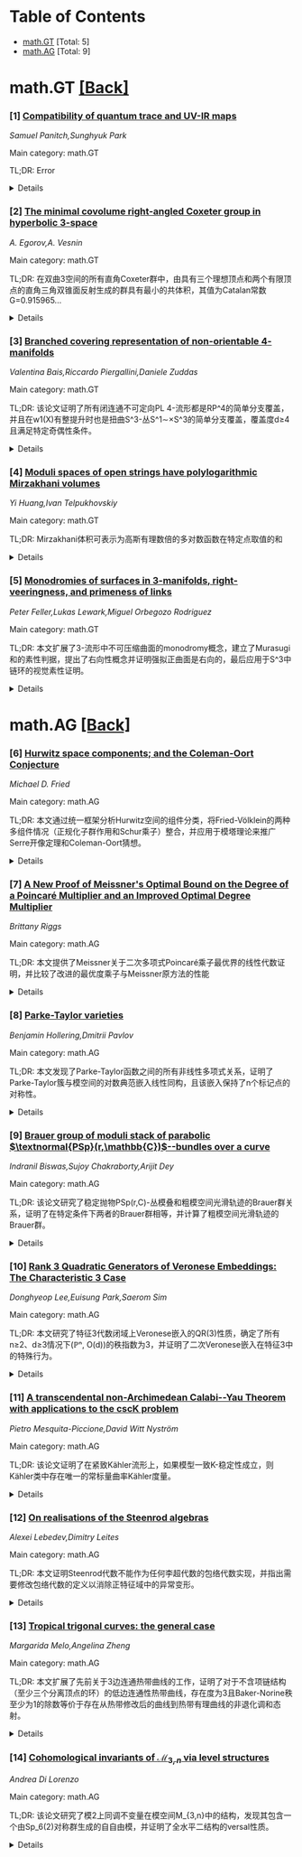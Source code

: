 <div id=toc></div>

# Table of Contents

- [math.GT](#math.GT) [Total: 5]
- [math.AG](#math.AG) [Total: 9]


<div id='math.GT'></div>

# math.GT [[Back]](#toc)

### [1] [Compatibility of quantum trace and UV-IR maps](https://arxiv.org/abs/2509.09100)
*Samuel Panitch,Sunghyuk Park*

Main category: math.GT

TL;DR: Error


<details>
  <summary>Details</summary>
Motivation: Error

Method: Error

Result: Error

Conclusion: Error

Abstract: This paper studies the connection between the quantum trace map -- which maps
the $\mathfrak{sl}_2$-skein module to the quantum Teichm\"uller space for
surfaces and to the quantum gluing module for 3-manifolds -- and the quantum
UV-IR map -- which maps the $\mathfrak{gl}_2$-skein module to the
$\mathfrak{gl}_1$-skein module of the branched double cover. We show that the
two maps are compatible in a precise sense, and that the compatibility map is
natural under changes of triangulation; for surfaces, this resolves a
conjecture of Neitzke and Yan. As a corollary, under a mild hypothesis on the
3-manifold, the quantum trace map can be recovered from the quantum UV-IR map,
hence providing yet another construction of the recently introduced 3d quantum
trace map.

</details>


### [2] [The minimal covolume right-angled Coxeter group in hyperbolic 3-space](https://arxiv.org/abs/2509.09261)
*A. Egorov,A. Vesnin*

Main category: math.GT

TL;DR: 在双曲3空间的所有直角Coxeter群中，由具有三个理想顶点和两个有限顶点的直角三角双锥面反射生成的群具有最小的共体积，其值为Catalan常数G=0.915965...


<details>
  <summary>Details</summary>
Motivation: 研究双曲3空间中直角Coxeter群的最小共体积问题，寻找具有最小共体积的具体群结构

Method: 通过分析由直角三角双锥面反射生成的群，该群具有三个理想顶点和两个有限顶点，证明其在所有直角Coxeter群中具有最小的共体积

Result: 找到了具有最小共体积的直角Coxeter群，其共体积等于Catalan常数G=0.915965...，且该群是算术群

Conclusion: 在双曲3空间的直角Coxeter群中，由特定直角三角双锥面反射生成的算术群具有最小的共体积，这一结果为相关几何群论研究提供了重要参考

Abstract: We prove that among all right-angled Coxeter groups in hyperbolic 3-space,
the group generated by reflections in the faces of a right-angled triangular
bipyramid with three ideal and two finite vertices has the smallest covolume.
The group is arithmetic and its covolume equals Catalan's constant G =
0.915965....

</details>


### [3] [Branched covering representation of non-orientable $4$-manifolds](https://arxiv.org/abs/2509.09319)
*Valentina Bais,Riccardo Piergallini,Daniele Zuddas*

Main category: math.GT

TL;DR: 该论文证明了所有闭连通不可定向PL 4-流形都是RP^4的简单分支覆盖，并且在w1(X)有整提升时也是扭曲S^3-丛S^1∼×S^3的简单分支覆盖，覆盖度d≥4且满足特定奇偶性条件。


<details>
  <summary>Details</summary>
Motivation: 研究4维流形的分支覆盖表示问题，特别是不可定向流形在标准空间上的覆盖结构，这有助于理解4维流形的拓扑性质。

Method: 使用PL拓扑和分支覆盖理论的方法，通过构造性证明展示如何将任意闭连通不可定向PL 4-流形表示为RP^4或扭曲S^3-丛的简单分支覆盖。

Result: 证明了所有闭连通不可定向PL 4-流形都是RP^4的简单分支覆盖，且在w1(X)有整提升时也是S^1∼×S^3的简单分支覆盖，覆盖度d≥4且满足w1^4[X]的奇偶性条件。

Conclusion: 该研究为4维不可定向流形提供了统一的分支覆盖表示，揭示了这些流形与标准空间之间的覆盖关系，对理解4维拓扑结构有重要意义。

Abstract: We show that every closed connected non-orientable PL $4$-manifold $X$ is a
simple branched covering of $\RP^4$. We also show that $X$ is a simple branched
covering of the twisted $S^3$-bundle $S^1 \simtimes S^3$ if and only if the
first Stiefel--Whitney class $w_1(X)$ admits an integral lift. In both cases,
the degree of the covering can be any number $d \geq 4$, provided that $d$ has
the same parity of the Stiefel--Whitney number $w_1^4[X]$ in the case of
$\RP^4$. Moreover, the branch set can be assumed to be non-singular if $d \geq
5$ and to have just nodal singularities if $d=4$.

</details>


### [4] [Moduli spaces of open strings have polylogarithmic Mirzakhani volumes](https://arxiv.org/abs/2509.09401)
*Yi Huang,Ivan Telpukhovskiy*

Main category: math.GT

TL;DR: Mirzakhani体积可表示为高斯有理数倍的多对数函数在特定点取值的和


<details>
  <summary>Details</summary>
Motivation: 研究非可缩冠面模空间的Mirzakhani体积的数学表达式

Method: 通过分析模空间几何性质，建立体积与多对数函数的关系

Result: 证明了Mirzakhani体积可以表示为高斯有理数倍的多对数函数在±1和±√-1处取值的和

Conclusion: 非可缩冠面双曲曲面的模空间体积具有优美的多对数函数表达式

Abstract: We show that the Mirzakhani volume, as introduced by Chekhov, of the moduli
space of every non-contractible crowned hyperbolic surface is naturally
expressible as a sum of Gaussian rational multiples of polylogarithms evaluated
at $\pm1$ and $\pm\sqrt{-1}$.

</details>


### [5] [Monodromies of surfaces in 3-manifolds, right-veeringness, and primeness of links](https://arxiv.org/abs/2509.09615)
*Peter Feller,Lukas Lewark,Miguel Orbegozo Rodriguez*

Main category: math.GT

TL;DR: 本文扩展了3-流形中不可压缩曲面的monodromy概念，建立了Murasugi和的素性判据，提出了右向性概念并证明强拟正曲面是右向的，最后应用于S^3中链环的视觉素性证明。


<details>
  <summary>Details</summary>
Motivation: 扩展open book的monodromy概念到所有不可压缩曲面，为3-流形中的曲面理论提供更一般的框架，并应用于链环素性问题的研究。

Method: 将monodromy定义为曲面弧集上的部分自映射，建立Murasugi和的素性判据，引入右向性概念并研究其性质，最后应用于alternative links的视觉素性证明。

Result: 证明了强拟正曲面是右向的，建立了不可压缩曲面族的右向性特征，证明了alternative links的视觉素性，涵盖了Cromwell猜想相关的所有先前结果。

Conclusion: 本文发展了一个统一的框架来处理3-流形中不可压缩曲面的monodromy理论，为研究曲面性质和链环素性提供了新的工具和视角，超越了传统open book理论的限制。

Abstract: Extending the notion of monodromies associated with open books of
$3$-manifolds, we consider monodromies for all incompressible surfaces in
$3$-manifolds as partial self-maps of the arc set of the surfaces. We use them
to develop a primeness criterion for incompressible surfaces constructed as
iterative Murasugi sums in irreducible $3$-manifolds.
  We also consider a suitable notion of right-veeringness for monodromies of
incompressible surfaces. We show strongly quasipositive surfaces are
right-veering, thereby generalizing the corresponding result for open books and
providing a proof that does not draw on contact geometry. In fact, we
characterize when all elements of a family of incompressible surfaces that is
closed under positive stabilization are right-veering. The latter also offers a
new perspective on the characterization of tight contact structures via
right-veeringness as first established by Honda, Kazez, and Mati\'c.
  As an application to links in $S^3$, we prove visual primeness of a large
class of links, the so-called alternative links. This subsumes all prior visual
primeness results related to Cromwell's conjecture. The application is enabled
by the fact that all links in $S^3$ arise as the boundary of incompressible
surfaces, whereas classical open book theory is restricted to fibered links --
those links that arise as the boundary of the page of an open book.

</details>


<div id='math.AG'></div>

# math.AG [[Back]](#toc)

### [6] [Hurwitz space components; and the Coleman-Oort Conjecture](https://arxiv.org/abs/2509.08904)
*Michael D. Fried*

Main category: math.AG

TL;DR: 本文通过统一框架分析Hurwitz空间的组件分类，将Fried-Völklein的两种多组件情况（正规化子群作用和Schur乘子）整合，并应用于模塔理论来推广Serre开像定理和Coleman-Oort猜想。


<details>
  <summary>Details</summary>
Motivation: 统一处理Hurwitz空间中由正规化子群作用和Schur乘子产生的多组件现象，为模塔理论提供更一般的框架，并连接Hilbert不可约性定理与Coleman-Oort猜想。

Method: 采用González-Díez和Harvey的定义框架，结合模塔理论，利用Jacobian簇的算术性质、提升不变量和尖点的移位关联配对来分析Hurwitz空间组件。

Result: 建立了统一的组件分类框架，将类型#1和#2的多组件现象纳入同一理论体系，并成功推广到模塔理论中，区分了GL_2和CM两种分解群类型。

Conclusion: 该框架为Hurwitz空间组件分析提供了统一的方法，扩展了模塔理论的应用范围，并在温和约束条件下为任意(G,C)对建立了模曲线塔到模塔的推广，连接了数论中的重要猜想。

Abstract: Hurwitz spaces are moduli of isotopy classes of covers. A specific space is
formed from a finite group G and C, r of its conjugacy classes and an
equivalence relation \dagger. Components, interpret as a braid orbits on
Nielsen classes.
  Fried-V\"olklein 1991 related absolute (corresponding to a permutation
representation, T, of G) and inner equivalence classes. It noted two situations
producing multiple components:
  #1. The action of a normalizer subgroup from $T$ on components; and
  #2. distinct components from the Schur multiplier of $G$ (the Fried-Serre
lift invariant).
  Here we consider components of type #1 and #2 under one umbrella using a
definition in G.~Gonz\'alez-D\'iez and W.J. Harvey, 1992 to generalize this
paper and A. Ghigi and C. Tamborini, 2025.
  Our applications use Modular Towers to generalize Serre's Open Image Theorem.
That distinguishes two types of decomposition groups -- designated GL_2 and CM
-- that occur on towers of modular curves. Our generalization -- with mild
constraints -- for any pair (G,C), generalizes modular curve towers to Modular
Towers uses arithmetic properties of Jacobian varieties, the lift invariant,
the shift-incidence pairing on cusps of reduced Hurwitz spaces to connect
Hilbert's Irreducibility theorem to the Coleman-Oort conjecture.

</details>


### [7] [A New Proof of Meissner's Optimal Bound on the Degree of a Poincaré Multiplier and an Improved Optimal Degree Multiplier](https://arxiv.org/abs/2509.09008)
*Brittany Riggs*

Main category: math.AG

TL;DR: 本文提供了Meissner关于二次多项式Poincaré乘子最优界的线性代数证明，并比较了改进的最优度乘子与Meissner原方法的性能


<details>
  <summary>Details</summary>
Motivation: 研究正多项式f的Poincaré乘子g的存在性和最小度问题，特别是针对二次多项式的最优乘子界

Method: 使用线性代数方法证明Meissner在1911年提出的二次多项式Poincaré乘子最优界，并提出改进的最优度乘子

Result: 给出了Meissner最优界的严格证明，并展示了改进的最优度Poincaré乘子相比Meissner原方法的优势

Conclusion: 线性代数方法有效证明了二次多项式Poincaré乘子的最优界，改进的乘子提供了更好的性能表现

Abstract: Let $f$ be a monic univariate polynomial. We say that $f$ is positive if
$f(x)$ is positive over all $x > 0$. If all the coefficients of $f$ are
non-negative, then $f$ is trivially positive. In 1883, Poincar\'e proved that
$f$ is positive if and only if there exists a monic polynomial $g$ such that
all the coefficients of $gf$ are non-negative. Such polynomial $g$ is called a
Poincar\'e multiplier for the positive polynomial $f$. Of course one hopes to
find a multiplier with smallest degree. In 1911, Meissner provided such a bound
for quadratic polynomials. In this paper, we provide a linear algebra proof of
Meissner's optimal bound and compare an improved optimal degree Poincar\'e
multiplier to one provided by Meissner.

</details>


### [8] [Parke-Taylor varieties](https://arxiv.org/abs/2509.09323)
*Benjamin Hollering,Dmitrii Pavlov*

Main category: math.AG

TL;DR: 本文发现了Parke-Taylor函数之间的所有非线性多项式关系，证明了Parke-Taylor簇与模空间的对数典范嵌入线性同构，且该嵌入保持了n个标记点的对称性。


<details>
  <summary>Details</summary>
Motivation: 研究Parke-Taylor函数之间的非线性关系，探索其在粒子物理中的MHV振幅表示之外的代数几何性质，特别是与模空间的关系。

Method: 通过组合方法描述Parke-Taylor函数的非线性多项式关系，构造Parke-Taylor簇，并证明其与Keel-Tevelev对数典范嵌入的线性同构关系。

Result: 证明了Parke-Taylor簇与模空间的对数典范嵌入线性同构，且该嵌入保持了对称性，避免了中间嵌入到射影空间乘积的复杂过程。

Conclusion: Parke-Taylor嵌入为模空间提供了一个对称的单步构造方法，比传统的对数典范嵌入更具优势，在数学物理中具有重要应用价值。

Abstract: Parke-Taylor functions are certain rational functions on the Grassmannian of
lines encoding MHV amplitudes in particle physics. For $n$ particles there are
$n!$ Parke-Taylor functions, corresponding to all orderings of the particles.
Linear relations between these functions have been extensively studied in the
last years. We here describe all non-linear polynomial relations between these
functions in a simple combinatorial way and study the variety parametrized by
them, called the Parke-Taylor variety. We show that the Parke-Taylor variety is
linearly isomorphic to the log canonical embedding of the moduli space
$\overline{\mathcal{M}}_{0,n}$ due to Keel and Tevelev, and that the
intersection with the algebraic torus recovers the open part,
$\mathcal{M}_{0,n}$. We give an explicit description of this isomorphism.
Unlike the log canonical embedding, this Parke-Taylor embedding respects the
symmetry of the $n$ marked points and is constructed in a single-step
procedure, avoiding the intermediate embedding into a product of projective
spaces.

</details>


### [9] [Brauer group of moduli stack of parabolic $\textnormal{PSp}(r,\mathbb{C})$--bundles over a curve](https://arxiv.org/abs/2509.09378)
*Indranil Biswas,Sujoy Chakraborty,Arijit Dey*

Main category: math.AG

TL;DR: 该论文研究了稳定抛物PSp(r,C)-丛模叠和粗模空间光滑轨迹的Brauer群关系，证明了在特定条件下两者的Brauer群相等，并计算了粗模空间光滑轨迹的Brauer群。


<details>
  <summary>Details</summary>
Motivation: 研究模叠和粗模空间在Brauer群方面的关系，特别是对于稳定抛物PSp(r,C)-丛的情形，这对于理解代数几何中模空间的精细结构具有重要意义。

Method: 使用代数几何和表示论方法，分析稳定抛物PSp(r,C)-丛的模叠和粗模空间的结构，通过比较两者的Brauer群来建立关系，并在特定抛物线类型条件下进行具体计算。

Result: 证明了模叠的Brauer群与粗模空间光滑轨迹的Brauer群相等，并在特定条件下计算出了粗模空间光滑轨迹的Brauer群。对于部分旗的情形也得到了类似结果。

Conclusion: 该研究建立了稳定抛物PSp(r,C)-丛模叠与粗模空间在Brauer群层面的深刻联系，为相关模空间的研究提供了新的代数几何工具和见解。

Abstract: Take an irreducible smooth complex projective curve $X$ of genus $g$, with
$g\,\geq\, 3$. Let $r$ be an even positive integer. We prove that the Brauer
group of the moduli stack of stable parabolic
$\textnormal{PSp}(r,\mathbb{C})$--bundles on $X$, of full-flag parabolic data
along a set of marked points on $X$, coincides with the Brauer group of the
smooth locus of the corresponding coarse moduli space of stable parabolic
$\textnormal{PSp}(r,\mathbb{C})$--bundles. Under certain conditions on the
parabolic types, we also compute the Brauer group of the smooth locus of this
coarse moduli space. Similar computations are also done for the case of partial
flags.

</details>


### [10] [Rank 3 Quadratic Generators of Veronese Embeddings: The Characteristic 3 Case](https://arxiv.org/abs/2509.09383)
*Donghyeop Lee,Euisung Park,Saerom Sim*

Main category: math.AG

TL;DR: 本文研究了特征3代数闭域上Veronese嵌入的QR(3)性质，确定了所有n≥2、d≥3情况下(ℙⁿ, O(d))的秩指数为3，并证明了二次Veronese嵌入在特征3中的特殊行为。


<details>
  <summary>Details</summary>
Motivation: 研究特征3域上Veronese嵌入的秩指数性质，填补特征不为2时的分类空白，特别关注二次Veronese嵌入在特征3中的异常行为。

Method: 采用[HLMP 2021]的归纳框架，重新证明特征3下的关键引理，建立秩3形式的二次生成性，并计算秩3二次型在二次方程空间中的余维数。

Result: 证明了对于所有n≥2、d≥3，秩指数等于3；计算了秩3二次型的余维数为C(n+1,4)；证明了维数≥3的一般二次完全交的秩指数为4。

Conclusion: 完成了特征不为2时Veronese嵌入秩指数的分类，揭示了特征3下二次Veronese嵌入的特殊性质，并确认了主要界限的最优性。

Abstract: This paper investigates property QR(3) for Veronese embeddings over an
algebraically closed field of characteristic $3$. We determine the rank index
of $(\mathbb{P}^n , \mathcal{O}_{\mathbb{P}^n} (d))$ for all $n \geq 2$, $d
\geq 3$, proving that it equals $3$ in these cases. Our approach adapts the
inductive framework of [HLMP 2021], re-proving key lemmas for characteristic
$3$ to establish quadratic generation by rank $3$ forms. We further compute the
codimension of the span of rank $3$ quadrics in the space of quadratic
equations of the second Veronese embedding, showing it grows as ${n+1 \choose
4}$. This provides a clear explanation of the exceptional behavior exhibited by
the second Veronese embedding in characteristic $3$. Additionally, we show that
for a general complete intersection of quadrics $X \subset \mathbb{P}^r$ of
dimension at least $3$, the rank index of $(X,\mathcal{O}_X (2))$ is $4$,
thereby confirming the optimality of our main bound. These results complete the
classification of the rank index for Veronese embeddings when ${\rm
char}(\mathbb{K}) \ne 2$.

</details>


### [11] [A transcendental non-Archimedean Calabi--Yau Theorem with applications to the cscK problem](https://arxiv.org/abs/2509.09442)
*Pietro Mesquita-Piccione,David Witt Nyström*

Main category: math.AG

TL;DR: 该论文证明了在紧致Kähler流形上，如果模型一致K-稳定性成立，则Kähler类中存在唯一的常标量曲率Kähler度量。


<details>
  <summary>Details</summary>
Motivation: 研究Kähler流形上常标量曲率Kähler度量的存在性问题，推广代数情形下的结果到一般Kähler情形。

Method: 发展了非阿基米德位势理论，证明了包络的连续性和正交性质，扩展了非阿基米德Calabi-Yau定理到一般Kähler情形。

Result: 建立了模型一致K-稳定性与常标量曲率Kähler度量存在性的等价关系，给出了β不变量的显式公式。

Conclusion: 该工作为Kähler几何中稳定性条件与度量存在性之间的关系提供了重要理论框架和工具。

Abstract: Let $X$ be a compact K\"ahler manifold and $\alpha$ a K\"ahler class on $X$.
We prove that if $(X,\alpha)$ is uniformly K-stable for models, then there is a
unique cscK metric in $\alpha$. This was first proved in the algebraic case by
Chi Li, and it strengthens a related result in an article of Mesquita-Piccione.
K-stability for models is defined in terms of big test configurations, but we
also give a valuative criterion as in the work of Boucksom--Jonsson together
with an explicit formula for the associated $\beta$-invariant. To accomplish
this we further develop the non-Archimedean pluripotential theory in the
transcendental setting, as initiated in the works of Darvas--Xia--Zhang and
Mesquita-Piccione. In particular we prove the continuity of envelopes and
orthogonality properties, and using that, we are able to extend the
non-Archimedean Calabi-Yau Theorem found in an article of Boucksom--Jonsson to
the general K\"ahler setting.

</details>


### [12] [On realisations of the Steenrod algebras](https://arxiv.org/abs/2509.09443)
*Alexei Lebedev,Dimitry Leites*

Main category: math.AG

TL;DR: 本文证明Steenrod代数不能作为任何李超代数的包络代数实现，并指出需要修改包络代数的定义以消除正特征域中的异常变形。


<details>
  <summary>Details</summary>
Motivation: 研究Steenrod代数与李超代数包络代数之间的关系，发现在正特征域中现有包络代数定义存在不足，导致出现异常变形现象。

Method: 通过理论分析和证明，展示Steenrod代数不能作为任何李超代数的包络代数，并列举相关问题说明需要修改定义。

Result: 证明了Steenrod代数不能实现为任何李超代数的包络代数，识别出现有包络代数定义在正特征域中的缺陷。

Conclusion: 需要重新定义包络代数概念以解决正特征域中的问题，Deligne的评论和开放性问题为进一步研究提供了方向。

Abstract: The Steenrod algebra can not be realised as an enveloping of any Lie
superalgebra. We list several problems that suggest a need to modify the
definition of the enveloping algebra, for example, to get rid of certain
strange deformations which we qualify as an artefact of the inadequate
definition of the enveloping algebra in positive characteristic. P. Deligne
appended our paper with his comments, hints and open problems.

</details>


### [13] [Tropical trigonal curves: the general case](https://arxiv.org/abs/2509.09502)
*Margarida Melo,Angelina Zheng*

Main category: math.AG

TL;DR: 本文扩展了先前关于3边连通热带曲线的工作，证明了对于不含项链结构（至少三个分离顶点的环）的低边连通性热带曲线，存在度为3且Baker-Norine秩至少为1的除数等价于存在从热带修改后的曲线到热带有理曲线的非退化调和态射。


<details>
  <summary>Details</summary>
Motivation: 扩展先前关于3边连通热带曲线的结果，研究更低边连通性但具有特定结构限制的热带曲线中除数性质与调和态射之间的关系。

Method: 通过分析不含项链结构（分离顶点环）的热带曲线，建立度为3的Baker-Norine秩至少为1的除数与非退化调和态射之间的等价关系。

Result: 证明了对于满足条件的热带曲线，存在特定除数等价于存在从修改后曲线到有理曲线的非退化调和态射。

Conclusion: 该研究扩展了热带曲线中除数理论与调和态射理论的联系，为理解低连通性热带曲线的几何性质提供了新的视角。

Abstract: This paper is a follow-up of a previous work in which we show that, for a
$3$-edge connected tropical curve $\Gamma$, the existence of a divisor of
degree $3$ and Baker-Norine rank at least $1$ in $\Gamma$ is equivalent to the
existence of a non-degenerate harmonic morphism of degree $3$ from a tropical
modification of $\Gamma$ to a tropical rational curve. In this work, we extend
this result to a tropical curve with lower edge connectivity which does not
contain a cycle of (at least three) separating vertices (a so-called necklace).

</details>


### [14] [Cohomological invariants of $\mathscr{M}_{3,n}$ via level structures](https://arxiv.org/abs/2509.09661)
*Andrea Di Lorenzo*

Main category: math.AG

TL;DR: 该论文研究了模2上同调不变量在模空间M_{3,n}中的结构，发现其包含一个由Sp_6(2)对称群生成的自自由模，并证明了全水平二结构的versal性质。


<details>
  <summary>Details</summary>
Motivation: 研究光滑三点曲线模空间M_{3,n}的模2上同调不变量结构，特别是探索其与辛群Sp_6(2)不变量的关系，以及验证全水平二结构的versal性质。

Method: 通过证明全水平二结构M_{3,n}(2)→M_{3,n}是versal的，同时证明了二阶del Pezzo曲面模空间的W(E_7)Weyl群不变量包含关系，并计算了M_{3,n}的模2上同调在第三度非零。

Result: 发现M_{3,n}的模2上同调不变量包含一个自由模，生成元分布在0、2、3、4和6度，由Sp_6(2)群的不变量形成。同时该结果也适用于主极化阿贝尔三重态模空间A_3。

Conclusion: 成功建立了模空间M_{3,n}的模2上同调不变量与辛群Sp_6(2)不变量的直接联系，证明了全水平二结构的versal性质，这一结果对理解曲线模空间的上同调结构具有重要意义。

Abstract: We show that mod $2$ cohomological invariants of the moduli stack
$\mathscr{M}_{3,n}$ of smooth pointed curves of genus three contain a free
module with generators in degree $0$, $2$, $3$, $4$ and $6$, formed by the
invariants of the symplectic group $\mathrm{Sp}_6(2)$. We achieve this by
showing that the torsor of full level two structures $\mathscr{M}_{3,n}(2) \to
\mathscr{M}_{3,n}$ is versal. Along the way, we prove that the invariants of
the stack of del Pezzo surfaces of degree two contain the invariants of the
Weyl group $W(\mathsf{E}_7)$ and that the mod $2$ cohomology of
$\mathscr{M}_{3,n}$ is non-zero in degree three. Our main result holds also for
the stack $\mathscr{A}_3$ of principally polarized abelian threefolds.

</details>
